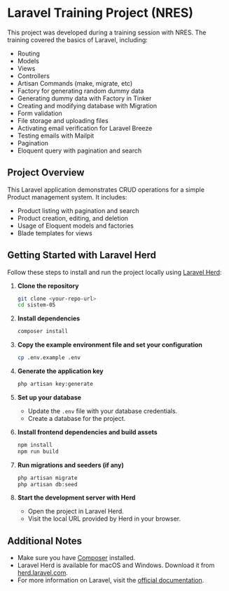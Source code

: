# Laravel Training Project (NRES)

This project was developed during a training session with NRES. The training covered the basics of Laravel, including:

- Routing
- Models
- Views
- Controllers
- Artisan Commands (make, migrate, etc)
- Factory for generating random dummy data
- Generating dummy data with Factory in Tinker
- Creating and modifying database with Migration
- Form validation
- File storage and uploading files
- Activating email verification for Laravel Breeze
- Testing emails with Mailpit
- Pagination
- Eloquent query with pagination and search

## Project Overview

This Laravel application demonstrates CRUD operations for a simple Product management system. It includes:

- Product listing with pagination and search
- Product creation, editing, and deletion
- Usage of Eloquent models and factories
- Blade templates for views

## Getting Started with Laravel Herd

Follow these steps to install and run the project locally using [Laravel Herd](https://herd.laravel.com/):

1. **Clone the repository**
   ```bash
   git clone <your-repo-url>
   cd sistem-05
   ```

2. **Install dependencies**
   ```bash
   composer install
   ```

3. **Copy the example environment file and set your configuration**
   ```bash
   cp .env.example .env
   ```

4. **Generate the application key**
   ```bash
   php artisan key:generate
   ```

5. **Set up your database**
   - Update the `.env` file with your database credentials.
   - Create a database for the project.

6. **Install frontend dependencies and build assets**
   ```bash
   npm install
   npm run build
   ```

7. **Run migrations and seeders (if any)**
   ```bash
   php artisan migrate
   php artisan db:seed
   ```

8. **Start the development server with Herd**
   - Open the project in Laravel Herd.
   - Visit the local URL provided by Herd in your browser.

## Additional Notes

- Make sure you have [Composer](https://getcomposer.org/) installed.
- Laravel Herd is available for macOS and Windows. Download it from [herd.laravel.com](https://herd.laravel.com/).
- For more information on Laravel, visit the [official documentation](https://laravel.com/docs).